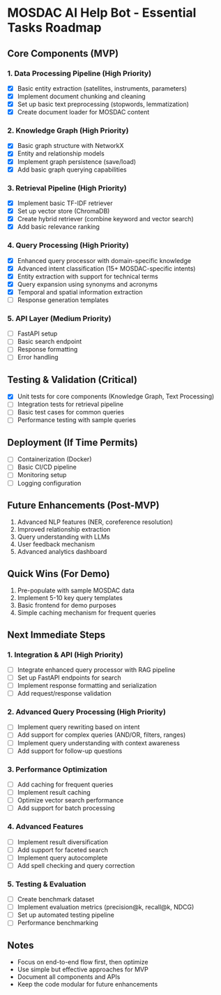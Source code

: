 # MOSDAC AI Help Bot - Essential Tasks Roadmap

## Core Components (MVP)

### 1. Data Processing Pipeline (High Priority)
- [x] Basic entity extraction (satellites, instruments, parameters)
- [x] Implement document chunking and cleaning
- [x] Set up basic text preprocessing (stopwords, lemmatization)
- [x] Create document loader for MOSDAC content

### 2. Knowledge Graph (High Priority)
- [x] Basic graph structure with NetworkX
- [x] Entity and relationship models
- [x] Implement graph persistence (save/load)
- [x] Add basic graph querying capabilities

### 3. Retrieval Pipeline (High Priority)
- [x] Implement basic TF-IDF retriever
- [x] Set up vector store (ChromaDB)
- [x] Create hybrid retriever (combine keyword and vector search)
- [x] Add basic relevance ranking

### 4. Query Processing (High Priority)
- [x] Enhanced query processor with domain-specific knowledge
- [x] Advanced intent classification (15+ MOSDAC-specific intents)
- [x] Entity extraction with support for technical terms
- [x] Query expansion using synonyms and acronyms
- [x] Temporal and spatial information extraction
- [ ] Response generation templates

### 5. API Layer (Medium Priority)
- [ ] FastAPI setup
- [ ] Basic search endpoint
- [ ] Response formatting
- [ ] Error handling

## Testing & Validation (Critical)
- [x] Unit tests for core components (Knowledge Graph, Text Processing)
- [ ] Integration tests for retrieval pipeline
- [ ] Basic test cases for common queries
- [ ] Performance testing with sample queries

## Deployment (If Time Permits)
- [ ] Containerization (Docker)
- [ ] Basic CI/CD pipeline
- [ ] Monitoring setup
- [ ] Logging configuration

## Future Enhancements (Post-MVP)
1. Advanced NLP features (NER, coreference resolution)
2. Improved relationship extraction
3. Query understanding with LLMs
4. User feedback mechanism
5. Advanced analytics dashboard

## Quick Wins (For Demo)
1. Pre-populate with sample MOSDAC data
2. Implement 5-10 key query templates
3. Basic frontend for demo purposes
4. Simple caching mechanism for frequent queries

## Next Immediate Steps

### 1. Integration & API (High Priority)
- [ ] Integrate enhanced query processor with RAG pipeline
- [ ] Set up FastAPI endpoints for search
- [ ] Implement response formatting and serialization
- [ ] Add request/response validation

### 2. Advanced Query Processing (High Priority)
- [ ] Implement query rewriting based on intent
- [ ] Add support for complex queries (AND/OR, filters, ranges)
- [ ] Implement query understanding with context awareness
- [ ] Add support for follow-up questions

### 3. Performance Optimization
- [ ] Add caching for frequent queries
- [ ] Implement result caching
- [ ] Optimize vector search performance
- [ ] Add support for batch processing

### 4. Advanced Features
- [ ] Implement result diversification
- [ ] Add support for faceted search
- [ ] Implement query autocomplete
- [ ] Add spell checking and query correction

### 5. Testing & Evaluation
- [ ] Create benchmark dataset
- [ ] Implement evaluation metrics (precision@k, recall@k, NDCG)
- [ ] Set up automated testing pipeline
- [ ] Performance benchmarking

## Notes
- Focus on end-to-end flow first, then optimize
- Use simple but effective approaches for MVP
- Document all components and APIs
- Keep the code modular for future enhancements
